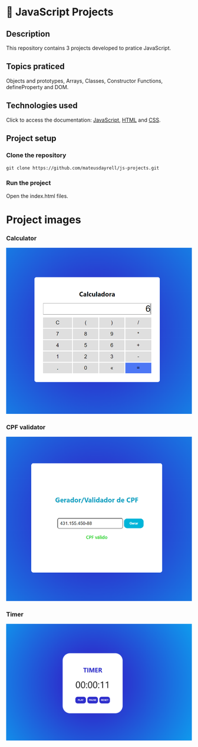 # :trident: JavaScript Projects 

## Description
This repository contains 3 projects developed to pratice JavaScript.

## Topics praticed <br>
Objects and prototypes, Arrays, Classes, Constructor Functions, defineProperty and DOM.

## Technologies used <br>
Click to access the documentation: [JavaScript](https://developer.mozilla.org/pt-BR/docs/Web/JavaScript), [HTML](https://developer.mozilla.org/pt-BR/docs/Web/HTML) and [CSS](https://developer.mozilla.org/pt-BR/docs/Web/CSS).

## Project setup <br>

### Clone the repository
```
git clone https://github.com/mateusdayrell/js-projects.git
```

### Run the project

Open the index.html files.


# Project images

### Calculator <br>
![Calculator](https://github.com/mateusdayrell/js-projects/blob/main/images/calculator.PNG)

### CPF validator <br>
![CPF validator](https://github.com/mateusdayrell/js-projects/blob/main/images/cpf.PNG)

### Timer <br>
![Timer](https://github.com/mateusdayrell/js-projects/blob/main/images/timer.PNG)

